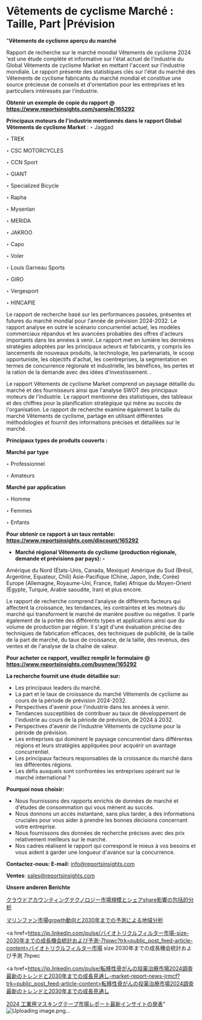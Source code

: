 # Vêtements de cyclisme Marché : Taille, Part |Prévision

"<strong>Vêtements de cyclisme aperçu du marché</strong>

Rapport de recherche sur le marché mondial Vêtements de cyclisme 2024 'est une étude complète et informative sur l'état actuel de l'industrie du Global Vêtements de cyclisme Market en mettant l'accent sur l'industrie mondiale. Le rapport présente des statistiques clés sur l'état du marché des Vêtements de cyclisme fabricants du marché mondial et constitue une source précieuse de conseils et d'orientation pour les entreprises et les particuliers intéressés par l'industrie.

<strong>Obtenir un exemple de copie du rapport @ <a href=https://www.reportsinsights.com/sample/165292>https://www.reportsinsights.com/sample/165292</a></strong>

<strong>Principaux moteurs de l'industrie mentionnés dans le rapport Global Vêtements de cyclisme Market</strong> :
‣ Jaggad

‣ TREK

‣ CSC MOTORCYCLES

‣ CCN Sport

‣ GIANT

‣ Specialized Bicycle

‣ Rapha

‣ Mysenlan

‣ MERIDA

‣ JAKROO

‣ Capo

‣ Voler

‣ Louis Garneau Sports

‣ GIRO

‣ Vergesport

‣ HINCAPIE

Le rapport de recherche basé sur les performances passées, présentes et futures du marché mondial pour l'année de prévision 2024-2032. Le rapport analyse en outre le scénario concurrentiel actuel, les modèles commerciaux répandus et les avancées probables des offres d'acteurs importants dans les années à venir. Le rapport met en lumière les dernières stratégies adoptées par les principaux acteurs et fabricants, y compris les lancements de nouveaux produits, la technologie, les partenariats, le scoop opportuniste, les objectifs d'achat, les coentreprises, la segmentation en termes de concurrence régionale et industrielle, les bénéfices, les pertes et la ration de la demande avec des idées d'investissement. .

Le rapport Vêtements de cyclisme Market comprend un paysage détaillé du marché et des fournisseurs ainsi que l'analyse SWOT des principaux moteurs de l'industrie. Le rapport mentionne des statistiques, des tableaux et des chiffres pour la planification stratégique qui mène au succès de l'organisation. Le rapport de recherche examine également la taille du marché Vêtements de cyclisme, partage en utilisant différentes méthodologies et fournit des informations précises et détaillées sur le marché.

<strong>Principaux types de produits couverts :</strong>

<strong>Marché par type</strong>

‣ Professionnel

‣ Amateurs

<strong>Marché par application</strong>

‣ Homme

‣ Femmes

‣ Enfants

<strong>Pour obtenir ce rapport à un taux rentable: <a href=https://www.reportsinsights.com/discount/165292>https://www.reportsinsights.com/discount/165292</a></strong>
<ul>
  <li><strong>Marché régional Vêtements de cyclisme (production régionale, demande et prévisions par pays): -</strong></li>
</ul>
Amérique du Nord (États-Unis, Canada, Mexique)
Amérique du Sud (Brésil, Argentine, Equateur, Chili)
Asie-Pacifique (Chine, Japon, Inde, Corée)
Europe (Allemagne, Royaume-Uni, France, Italie)
Afrique du Moyen-Orient (Égypte, Turquie, Arabie saoudite, Iran) et plus encore.

Le rapport de recherche comprend l’analyse de différents facteurs qui affectent la croissance, les tendances, les contraintes et les moteurs du marché qui transforment le marché de manière positive ou négative. Il parle également de la portée des différents types et applications ainsi que du volume de production par région. Il s'agit d'une évaluation précise des techniques de fabrication efficaces, des techniques de publicité, de la taille de la part de marché, du taux de croissance, de la taille, des revenus, des ventes et de l'analyse de la chaîne de valeur.

<strong>Pour acheter ce rapport, veuillez remplir le formulaire @   <a href=https://www.reportsinsights.com/buynow/165292>https://www.reportsinsights.com/buynow/165292</a></strong>

<strong>La recherche fournit une étude détaillée sur:</strong>
<ul>
  <li>Les principaux leaders du marché.</li>
  <li>La part et le taux de croissance du marché Vêtements de cyclisme au cours de la période de prévision 2024-2032.</li>
  <li>Perspectives d'avenir pour l'industrie dans les années à venir.</li>
  <li>Tendances susceptibles de contribuer au taux de développement de l'industrie au cours de la période de prévision, de 2024 à 2032.</li>
  <li>Perspectives d'avenir de l'industrie Vêtements de cyclisme pour la période de prévision.</li>
  <li>Les entreprises qui dominent le paysage concurrentiel dans différentes régions et leurs stratégies appliquées pour acquérir un avantage concurrentiel.</li>
  <li>Les principaux facteurs responsables de la croissance du marché dans les différentes régions.</li>
  <li>Les défis auxquels sont confrontées les entreprises opérant sur le marché international ?</li>
</ul>
<strong>Pourquoi nous choisir:</strong>
<ul>
  <li>Nous fournissons des rapports enrichis de données de marché et d'études de consommation qui vous mènent au succès.</li>
  <li>Nous donnons un accès instantané, sans plus tarder, à des informations cruciales pour vous aider à prendre les bonnes décisions concernant votre entreprise.</li>
  <li>Nous fournissons des données de recherche précises avec des prix relativement meilleurs sur le marché.</li>
  <li>Nos cadres réalisent le rapport qui correspond le mieux à vos besoins et vous aident à garder une longueur d'avance sur la concurrence.</li>
</ul>
<strong>Contactez-nous:
</strong><strong>E-mail:</strong> <a href=mailto:info@reportsinsights.com>info@reportsinsights.com</a>

<strong>Ventes</strong>: <a href=mailto:sales@reportsinsights.com>sales@reportsinsights.com</a>

<strong>Unsere anderen Berichte</strong>

<a href=https://www.linkedin.com/pulse/クラウドアカウンティングテクノロジー市場規模とシェアshare影響の包括的分析-community-market-research-kkduf/>クラウドアカウンティングテクノロジー市場規模とシェアshare影響の包括的分析</a>

<a href=https://www.linkedin.com/pulse/マリンファン市場growth動向と2030年までの予測による地域分析-reports-insights-expert-t4yef/>マリンファン市場growth動向と2030年までの予測による地域分析</a>

<a href=https://jp.linkedin.com/pulse/バイオトリクルフィルター市場-size-2030年までの成長機会統計および予測-7hpwc?trk=public_post_feed-article-content>バイオトリクルフィルター市場 size 2030年までの成長機会統計および予測 7hpwc</a>

<a href=https://jp.linkedin.com/pulse/転移性骨がんの投薬治療市場2024調査最新のトレンドと2030年までの成長見通し-market-report-news-jrmcf?trk=public_post_feed-article-content>転移性骨がんの投薬治療市場2024調査最新のトレンドと2030年までの成長見通し</a>

<a href=https://www.linkedin.com/pulse/2024-工業用マスキングテープ市場レポート最新インサイトの発表-tribunal-analytics-360-exzhf/>2024 工業用マスキングテープ市場レポート最新インサイトの発表</a>"
![Uploading image.png…]()
